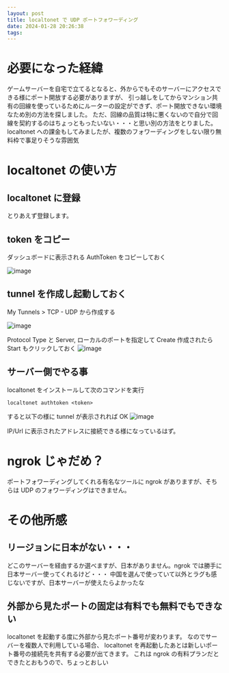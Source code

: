 ```yaml
---
layout: post
title: localtonet で UDP ポートフォワーディング
date: 2024-01-28 20:26:38
tags:
---
```


# 必要になった経緯

ゲームサーバーを自宅で立てるとなると、外からでもそのサーバーにアクセスできる様にポート開放する必要がありますが、
引っ越しをしてからマンション共有の回線を使っているためにルーターの設定ができず、ポート開放できない環境なため別の方法を探しました。
ただ、回線の品質は特に悪くないので自分で回線を契約するのはちょっともったいない・・・と思い別の方法をとりました。
localtonet への課金もしてみましたが、複数のフォワーディングをしない限り無料枠で事足りそうな雰囲気

# localtonet の使い方

## localtonet に登録

とりあえず登録します。

## token をコピー

ダッシュボードに表示される AuthToken をコピーしておく

![image](https://github.com/sakkuntyo/sakkuntyo.github.io/assets/20591351/890efed4-6373-4cf3-bc9c-8c9dd80d06c3)

## tunnel を作成し起動しておく

My Tunnels > TCP - UDP から作成する

![image](https://github.com/sakkuntyo/sakkuntyo.github.io/assets/20591351/56a08ba0-40de-42f4-9036-97053b4273af)

Protocol Type と Server, ローカルのポートを指定して Create
作成されたら Start もクリックしておく
![image](https://github.com/sakkuntyo/sakkuntyo.github.io/assets/20591351/04745fa5-9e28-4726-bd35-824d2d5805e7)

## サーバー側でやる事

localtonet をインストールして次のコマンドを実行

```
localtonet authtoken <token>
```

すると以下の様に tunnel が表示されれば OK
![image](https://github.com/sakkuntyo/sakkuntyo.github.io/assets/20591351/b5ed9d2d-dd2e-4a91-a941-d50f24209cb0)

IP/Url に表示されたアドレスに接続できる様になっているはず。

# ngrok じゃだめ？

ポートフォワーディングしてくれる有名なツールに ngrok がありますが、そちらは UDP のフォワーディングはできません。

# その他所感

## リージョンに日本がない・・・
どこのサーバーを経由するか選べますが、日本がありません。ngrok では勝手に日本サーバー使ってくれるけど・・・
中国を選んで使っていて以外とラグも感じないですが、日本サーバーが使えたらよかったな

## 外部から見たポートの固定は有料でも無料でもできない
localtonet を起動する度に外部から見たポート番号が変わります。
なのでサーバーを複数人で利用している場合、 localtonet を再起動したあとは新しいポート番号の接続先を共有する必要が出てきます。
これは ngrok の有料プランだとできたとおもうので、ちょっとおしい
